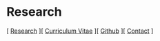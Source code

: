 # Research

[ [Research](/index.md) ][ [Curriculum Vitae](/CV.md) ][ [Github](https://github.com/status-five) ][ [Contact](/Contact.md) ]

